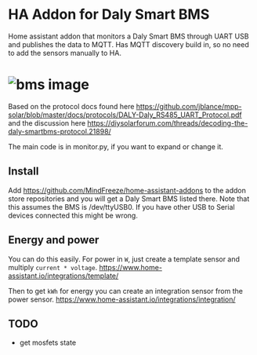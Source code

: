 # HA Addon for Daly Smart BMS
Home assistant addon that monitors a Daly Smart BMS through UART USB and publishes the data to MQTT. Has MQTT discovery build in, so no need to add the sensors manually to HA.

# ![bms image](https://sc01.alicdn.com/kf/H357b7272ba0344eabd0c33c20101d0c7N.jpg)

Based on the protocol docs found here https://github.com/jblance/mpp-solar/blob/master/docs/protocols/DALY-Daly_RS485_UART_Protocol.pdf and the discussion here https://diysolarforum.com/threads/decoding-the-daly-smartbms-protocol.21898/


The main code is in monitor.py, if you want to expand or change it.

## Install

Add https://github.com/MindFreeze/home-assistant-addons to the addon store repositories and you will get a Daly Smart BMS listed there.
Note that this assumes the BMS is /dev/ttyUSB0. If you have other USB to Serial devices connected this might be wrong.

## Energy and power

You can do this easily. For power in `W`, just create a template sensor and multiply `current * voltage`. https://www.home-assistant.io/integrations/template/

Then to get `kWh` for energy you can create an integration sensor from the power sensor. https://www.home-assistant.io/integrations/integration/

## TODO
- get mosfets state
